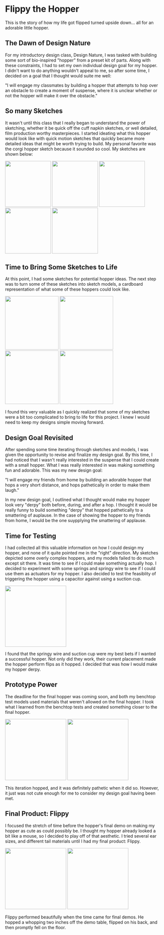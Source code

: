 # Flippy the Hopper
This is the story of how my life got flipped turned upside down... all for an adorable little hopper.

## The Dawn of Design Nature
For my introductory design class, Design Nature, I was tasked with building some sort of bio-inspired "hopper" from a preset kit of parts. Along with these constraints, I had to set my own individual design goal for my hopper. I didn't want to do anything wouldn't appeal to me, so after some time, I decided on a goal that I thought would suite me well:

"I will engage my classmates by building a hopper that attempts to hop over an obstacle to create a moment of suspense, where it is unclear whether or not the hopper will make it over the obstacle."

## So many Sketches
It wasn't until this class that I really began to understand the power of sketching, whether it be quick off the cuff napkin sketches, or well detailed, film production worthy masterpieces. I started ideating what this hopper would look like with quick motion sketches that quickly became more detailed ideas that might be worth trying to build. My personal favorite was the corgi hopper sketch because it sounded so cool. My sketches are shown below:

<p float="left">
  <img src="https://everardog.github.io/img/portfolio/butterfly_hopper.jpg" width="150" />
  <img src="https://everardog.github.io/img/portfolio/click_beetle_hopper.jpg" width="150" /> 
  <img src="https://everardog.github.io/img/portfolio/corgi_hopper.jpg" width="150" />
  <img src="https://everardog.github.io/img/portfolio/snake_hopper.jpg" width="150" />
  <img src="https://everardog.github.io/img/portfolio/sylvatica_hopper.jpg" width="150" />
</p>

## Time to Bring Some Sketches to Life
At this point, I had some sketches for potential hopper ideas. The next step was to turn some of these sketches into sketch models, a cardboard representation of what some of these hoppers could look like.

<p float="left">
  <img src="https://everardog.github.io/img/portfolio/butterfly_model_1.jpg" width="175" />
  <img src="https://everardog.github.io/img/portfolio/butterfly_model_2.jpg" width="175" /> 
  <img src="https://everardog.github.io/img/portfolio/corgi_model_1.jpg" width="175" />
  <img src="https://everardog.github.io/img/portfolio/corgi_model_2.jpg" width="175" />
</p>

I found this very valuable as I quickly realized that some of my sketches were a bit too complicated to bring to life for this project. I knew I would need to keep my designs simple moving forward.

## Design Goal Revisited
After spending some time iterating through sketches and models, I was given the opportunity to revise and finalize my design goal. By this time, I had noticed that I wasn't really interested in the suspense that I could create with a small hopper. What I was really interested in was making something fun and adorable. This was my new design goal:

"I will engage my friends from home by building an adorable hopper that hops a very short distance, and hops pathetically in order to make them laugh."

In my new design goal, I outlined what I thought would make my hopper look very "derpy" both before, during, and after a hop. I thought it would be really funny to build something "derpy" that hopped pathetically to a smattering of auplause. In the case of showing the hopper to my friends from home, I would be the one suypplying the smattering of applause.

## Time for Testing
I had collected all this valuable information on how I could design my hopper, and none of it quite pointed me in the "right" direction. My sketches depicted some overly complex hoppers, and my models failed to do much except sit there. It was time to see if I could make something actually hop. I decided to experiment with some springs and springy wire to see if I could use them as actuators for my hopper. I also decided to test the feasiblity of triggering the hopper using a capacitor against using a suction cup.

<p float="left">
  <img src="https://everardog.github.io/img/portfolio/benchtop_test.jpg" width="200" />
</p>

I found that the springy wire and suction cup were my best bets if I wanted a successful hopper. Not only did they work, their current placement made the hopper perform flips as it hopped. I decided that was how I would make my hopper derpy.

## Prototype Power
The deadline for the final hopper was coming soon, and both my benchtop test models used materials that weren't allowed on the final hopper. I took what I learned from the benchtop tests and created something closer to the final hopper.

<p float="left">
  <img src="https://everardog.github.io/img/portfolio/hopper_zed_cad.jpg" width="200" />
  <img src="https://everardog.github.io/img/portfolio/hopper_zed.jpg" width="200" /> 
</p>

This iteration hopped, and it was definitely pathetic when it did so. However, it just was not cute enough for me to consider my design goal having been met.

## Final Product: Flippy
I focused the stretch of time before the hopper's final demo on making my hopper as cute as could possibly be. I thought my hopper already looked a bit like a mouse, so I decided to play off of that aesthetic. I tried several ear sizes, and different tail materials until I had my final product: Flippy.

<p float="left">
  <img src="https://everardog.github.io/img/portfolio/hopper_final_cad.jpg" height="200" />
  <img src="https://everardog.github.io/img/portfolio/hopper_final_1.jpg" height="200" />
</p>

Flippy performed beautifully when the time came for final demos. He hopped a whopping two inches off the demo table, flipped on his back, and then promptly fell on the floor. 
